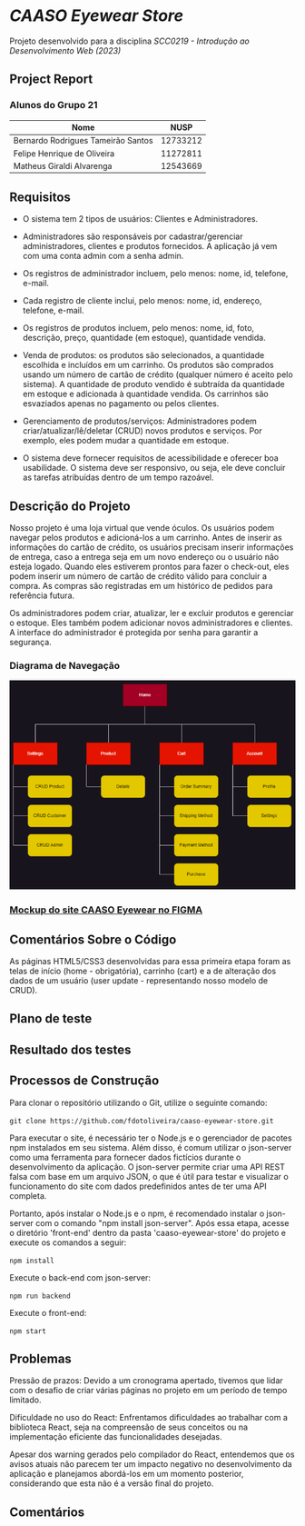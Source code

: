 # _CAASO Eyewear Store_ 
Projeto desenvolvido para a disciplina _SCC0219 - Introdução ao Desenvolvimento Web (2023)_

## Project Report

### Alunos do Grupo 21

| Nome | NUSP |
| ------ | ------ |
| Bernardo Rodrigues Tameirão Santos | 12733212 |
| Felipe Henrique de Oliveira | 11272811 |
| Matheus Giraldi Alvarenga | 12543669 |

## Requisitos
- O sistema tem 2 tipos de usuários: Clientes e Administradores.

- Administradores são responsáveis por cadastrar/gerenciar administradores, clientes e produtos fornecidos. A aplicação já vem com uma conta admin com a senha admin.

- Os registros de administrador incluem, pelo menos: nome, id, telefone, e-mail.

- Cada registro de cliente inclui, pelo menos: nome, id, endereço, telefone, e-mail.

- Os registros de produtos incluem, pelo menos: nome, id, foto, descrição, preço, quantidade (em estoque), quantidade vendida.

- Venda de produtos: os produtos são selecionados, a quantidade escolhida e incluídos em um carrinho. Os produtos são comprados usando um número de cartão de crédito (qualquer número é aceito pelo sistema). A quantidade de produto vendido é subtraída da quantidade em estoque e adicionada à quantidade vendida. Os carrinhos são esvaziados apenas no pagamento ou pelos clientes.

- Gerenciamento de produtos/serviços: Administradores podem criar/atualizar/lê/deletar (CRUD) novos produtos e serviços. Por exemplo, eles podem mudar a quantidade em estoque.

- O sistema deve fornecer requisitos de acessibilidade e oferecer boa usabilidade. O sistema deve ser responsivo, ou seja, ele deve concluir as tarefas atribuídas dentro de um tempo razoável.

## Descrição do Projeto

Nosso projeto é uma loja virtual que vende óculos. Os usuários podem navegar pelos produtos e adicioná-los a um carrinho. Antes de inserir as informações do cartão de crédito, os usuários precisam inserir informações de entrega, caso a entrega seja em um novo endereço ou o usuário não esteja logado. Quando eles estiverem prontos para fazer o check-out, eles podem inserir um número de cartão de crédito válido para concluir a compra. As compras são registradas em um histórico de pedidos para referência futura.

Os administradores podem criar, atualizar, ler e excluir produtos e gerenciar o estoque. Eles também podem adicionar novos administradores e clientes. A interface do administrador é protegida por senha para garantir a segurança.

### Diagrama de Navegação

![Diagrama de Navegação](navigation_diagram.png)


### [Mockup do site CAASO Eyewear no FIGMA](https://www.figma.com/file/8UUIxMVwJ5aWvJciDRd1N9/Trabalho-WEB?type=design&node-id=3%3A2&t=hfZTwQtrPaKur3k5-1)

## Comentários Sobre o Código
As páginas HTML5/CSS3 desenvolvidas para essa primeira etapa foram as telas de início (home - obrigatória), carrinho (cart) e a de alteração dos dados de um usuário (user update - representando nosso modelo de CRUD).

## Plano de teste


## Resultado dos testes

## Processos de Construção
Para clonar o repositório utilizando o Git, utilize o seguinte comando: 

`git clone https://github.com/fdotoliveira/caaso-eyewear-store.git`

Para executar o site, é necessário ter o Node.js e o gerenciador de pacotes npm instalados em seu sistema. Além disso, é comum utilizar o json-server como uma ferramenta para fornecer dados fictícios durante o desenvolvimento da aplicação. O json-server permite criar uma API REST falsa com base em um arquivo JSON, o que é útil para testar e visualizar o funcionamento do site com dados predefinidos antes de ter uma API completa.

Portanto, após instalar o Node.js e o npm, é recomendado instalar o json-server com o comando "npm install json-server". Após essa etapa, acesse o diretório 'front-end' dentro da pasta 'caaso-eyewear-store' do projeto e execute os comandos a seguir:

`npm install`

Execute o back-end com json-server:

`npm run backend`

Execute o front-end:

`npm start`

## Problemas
Pressão de prazos: Devido a um cronograma apertado, tivemos que lidar com o desafio de criar várias páginas no projeto em um período de tempo limitado.

Dificuldade no uso do React: Enfrentamos dificuldades ao trabalhar com a biblioteca React, seja na compreensão de seus conceitos ou na implementação eficiente das funcionalidades desejadas.

Apesar dos warning gerados pelo compilador do React, entendemos que os avisos atuais não parecem ter um impacto negativo no desenvolvimento da aplicação e planejamos abordá-los em um momento posterior, considerando que esta não é a versão final do projeto.
## Comentários

